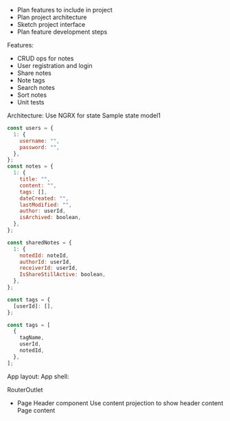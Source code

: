 - Plan features to include in project
- Plan project architecture
- Sketch project interface
- Plan feature development steps

Features:

- CRUD ops for notes
- User registration and login
- Share notes
- Note tags
- Search notes
- Sort notes
- Unit tests

Architecture:
Use NGRX for state
Sample state model1

```js
const users = {
  1: {
    username: "",
    password: "",
  },
};
const notes = {
  1: {
    title: "",
    content: "",
    tags: [],
    dateCreated: "",
    lastModified: "",
    author: userId,
    isArchived: boolean,
  },
};

const sharedNotes = {
  1: {
    notedId: noteId,
    authorId: userId,
    receiverId: userId,
    IsShareStillActive: boolean,
  },
};

const tags = {
  [userId]: [],
};

const tags = [
  {
    tagName,
    userId,
    notedId,
  },
];
```

App layout:
App shell:

RouterOutlet

- Page
  Header component
  Use content projection to show header content
  Page content
